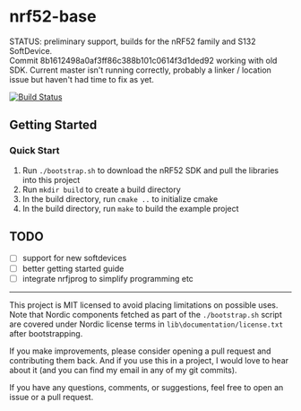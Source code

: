 # nrf52-base

STATUS: preliminary support, builds for the nRF52 family and S132 SoftDevice.  
Commit 8b1612498a0af3ff86c388b101c0614f3d1ded92 working with old SDK. Current master isn't running correctly, probably a linker / location issue but haven't had time to fix as yet.

[![Build Status](https://travis-ci.org/ryankurte/nrf52-base.svg)](https://travis-ci.org/ryankurte/nrf52-base)

## Getting Started

### Quick Start

1. Run `./bootstrap.sh` to download the nRF52 SDK and pull the libraries into this project
2. Run `mkdir build` to create a build directory
3. In the build directory, run `cmake ..` to initialize cmake
4. In the build directory, run `make` to build the example project

## TODO
 - [ ] support for new softdevices
 - [ ] better getting started guide
 - [ ] integrate nrfjprog to simplify programming etc

------

This project is MIT licensed to avoid placing limitations on possible uses. Note that Nordic components fetched as part of the `./bootstrap.sh` script are covered under Nordic license terms in `lib\documentation/license.txt` after bootstrapping.  

If you make improvements, please consider opening a pull request and contributing them back. 
And if you use this in a project, I would love to hear about it (and you can find my email in any of my git commits).  

If you have any questions, comments, or suggestions, feel free to open an issue or a pull request.
